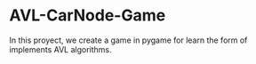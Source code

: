 # AVL-CarNode-Game
In this proyect, we create a game in pygame for learn the form of implements AVL algorithms.
